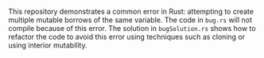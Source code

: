 This repository demonstrates a common error in Rust: attempting to create multiple mutable borrows of the same variable.  The code in `bug.rs` will not compile because of this error. The solution in `bugSolution.rs` shows how to refactor the code to avoid this error using techniques such as cloning or using interior mutability.